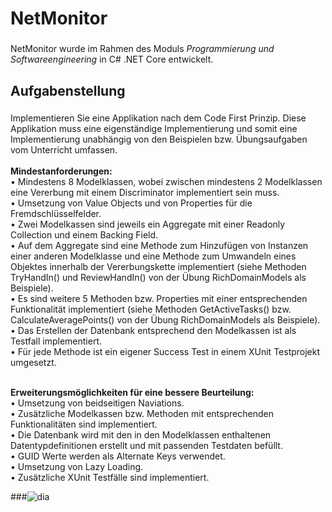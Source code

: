 <h1 align="left">NetMonitor</h1>

###

<p align="left">NetMonitor wurde im Rahmen des Moduls <em> Programmierung und Softwareengineering</em> in C# .NET Core entwickelt.</p>

###

<h2 align="left">Aufgabenstellung</h2>

###

<p align="left">Implementieren Sie eine Applikation nach dem Code First Prinzip. Diese Applikation muss eine eigenständige Implementierung und somit eine Implementierung unabhängig von den Beispielen bzw. Übungsaufgaben vom Unterricht umfassen.<br><br><b>Mindestanforderungen:</b>
<br>• Mindestens 8 Modelklassen, wobei zwischen mindestens 2 Modelklassen eine Vererbung mit einem Discriminator implementiert sein muss.
<br>• Umsetzung von Value Objects und von Properties für die Fremdschlüsselfelder.
<br>• Zwei Modelkassen sind jeweils ein Aggregate mit einer Readonly Collection und einem Backing Field.
<br>• Auf dem Aggregate sind eine Methode zum Hinzufügen von Instanzen einer anderen Modelklasse und eine Methode zum Umwandeln eines Objektes innerhalb der Vererbungskette implementiert (siehe Methoden TryHandIn() und ReviewHandIn() von der Übung RichDomainModels als Beispiele).
<br>• Es sind weitere 5 Methoden bzw. Properties mit einer entsprechenden Funktionalität implementiert (siehe Methoden GetActiveTasks() bzw. CalculateAveragePoints() von der Übung RichDomainModels als Beispiele).
<br>• Das Erstellen der Datenbank entsprechend den Modelkassen ist als Testfall implementiert.
<br>• Für jede Methode ist ein eigener Success Test in einem XUnit Testprojekt umgesetzt.
<br>   

<br> <b> Erweiterungsmöglichkeiten für eine bessere Beurteilung: </b>
<br>• Umsetzung von beidseitigen Naviations.
<br>• Zusätzliche Modelkassen bzw. Methoden mit entsprechenden Funktionalitäten sind implementiert.
<br>• Die Datenbank wird mit den in den Modelklassen enthaltenen Datentypdefinitionen erstellt und mit passenden Testdaten befüllt.
<br>• GUID Werte werden als Alternate Keys verwendet.
<br>• Umsetzung von Lazy Loading.
<br>• Zusätzliche XUnit Testfälle sind implementiert.</p>

###![dia](https://user-images.githubusercontent.com/50578549/209174694-19dc648c-7a39-4ecd-a72f-b7716cf31357.png)


<h2 align="left"></h2>

###

<div align="left">
</div>

###
